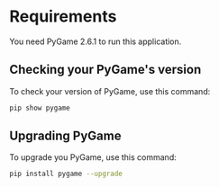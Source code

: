 # Requirements
You need PyGame 2.6.1 to run this application.

## Checking your PyGame's version

To check your version of PyGame, use this command:
```bash
pip show pygame
```

## Upgrading PyGame

To upgrade you PyGame, use this command:
```bash
pip install pygame --upgrade
```
